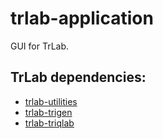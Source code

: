 # trlab-application

GUI for TrLab.

## TrLab dependencies:
- [trlab-utilities](https://github.com/davgutavi/trlab-utilities)
- [trlab-trigen](https://github.com/davgutavi/trlab-trigen)
- [trlab-triqlab](https://github.com/davgutavi/trlab-triqlab)